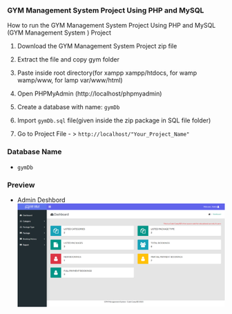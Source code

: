 ### GYM  Management System Project Using PHP and MySQL


How to run the GYM  Management System Project Using PHP and MySQL (GYM  Management System ) Project

1. Download the GYM  Management System Project zip file

2. Extract the file and copy gym folder

3. Paste inside root directory(for xampp xampp/htdocs, for wamp wamp/www, for lamp var/www/html)

4. Open PHPMyAdmin (http://localhost/phpmyadmin)

5. Create a database with name: `gymDb`

6. Import `gymDb.sql` file(given inside the zip package in SQL file folder)

7. Go to Project File - > `http://localhost/"Your_Project_Name"`




### Database Name
- `gymDb`


### Preview


 - Admin Deshbord
    <img src="screen/01.png">
